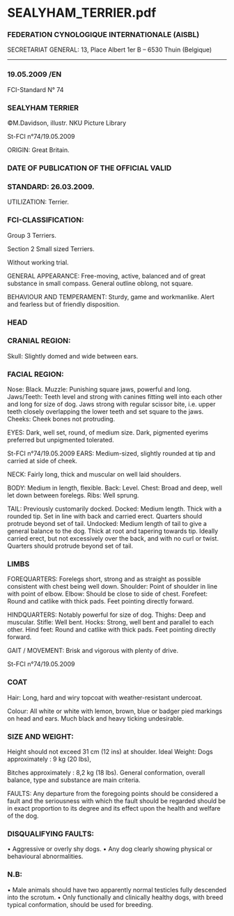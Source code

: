 # SEALYHAM_TERRIER.pdf


### FEDERATION CYNOLOGIQUE INTERNATIONALE (AISBL)


SECRETARIAT GENERAL: 13, Place Albert 1er  B – 6530 Thuin (Belgique)
______________________________________________________________________________

### 19.05.2009  /EN



FCI-Standard N° 74

### SEALYHAM TERRIER



©M.Davidson, illustr. NKU Picture Library





St-FCI n°74/19.05.2009

ORIGIN: Great Britain.

### DATE OF PUBLICATION OF THE OFFICIAL VALID



### STANDARD: 26.03.2009.



UTILIZATION: Terrier.

### FCI-CLASSIFICATION:


Group  3
Terriers.

Section  2
Small sized Terriers.

Without working trial.

GENERAL APPEARANCE: Free-moving, active, balanced and of
great substance in small compass.  General outline oblong, not
square.

BEHAVIOUR AND TEMPERAMENT: Sturdy, game and
workmanlike.  Alert and fearless but of friendly disposition.

### HEAD



### CRANIAL REGION:


Skull: Slightly domed and wide between ears.

### FACIAL REGION:


Nose: Black.
Muzzle: Punishing square jaws, powerful and long.
Jaws/Teeth: Teeth level and strong with canines fitting well into each
other and long for size of dog.  Jaws strong with regular scissor bite,
i.e. upper teeth closely overlapping the lower teeth and set square to
the jaws.
Cheeks: Cheek bones not protruding.

EYES: Dark, well set, round, of medium size.  Dark, pigmented
eyerims preferred but unpigmented tolerated.




St-FCI n°74/19.05.2009
EARS: Medium-sized, slightly rounded at tip and carried at side of
cheek.

NECK: Fairly long, thick and muscular on well laid shoulders.

BODY: Medium in length, flexible.
Back: Level.
Chest: Broad and deep, well let down between forelegs.
Ribs: Well sprung.

TAIL: Previously customarily docked.
Docked: Medium length.  Thick with a rounded tip.  Set in line with
back and carried erect.  Quarters should protrude beyond set of tail.
Undocked: Medium length of tail to give a general balance to the
dog.  Thick at root and tapering towards tip.  Ideally carried erect,
but not excessively over the back, and with no curl or twist.  Quarters
should protrude beyond set of tail.

### LIMBS



FOREQUARTERS: Forelegs short, strong and as straight as possible
consistent with chest being well down.
Shoulder: Point of shoulder in line with point of elbow.
Elbow: Should be close to side of chest.
Forefeet: Round and catlike with thick pads.  Feet pointing directly
forward.

HINDQUARTERS: Notably powerful for size of dog.
Thighs: Deep and muscular.
Stifle: Well bent.
Hocks: Strong, well bent and parallel to each other.
Hind feet: Round and catlike with thick pads.  Feet pointing directly
forward.

GAIT / MOVEMENT: Brisk and vigorous with plenty of drive.





St-FCI n°74/19.05.2009


### COAT


Hair: Long, hard and wiry topcoat with weather-resistant undercoat.

Colour: All white or white with lemon, brown, blue or badger pied
markings on head and ears.  Much black and heavy ticking
undesirable.

### SIZE AND WEIGHT:


Height should not exceed 31 cm (12 ins) at shoulder.
Ideal Weight:  Dogs approximately
: 9 kg (20 lbs),

Bitches approximately  : 8,2 kg (18 lbs).
General conformation, overall balance, type and substance are main
criteria.

FAULTS: Any departure from the foregoing points should be
considered a fault and the seriousness with which the fault should be
regarded should be in exact proportion to its degree and its effect
upon the health and welfare of the dog.

### DISQUALIFYING FAULTS:


•
Aggressive or overly shy dogs.
•
Any
dog
clearly showing
physical
or
behavioural
abnormalities.

### N.B:


•
Male animals should have two apparently normal testicles
fully descended into the scrotum.
•
Only functionally and clinically healthy dogs, with breed
typical conformation, should be used for breeding.






